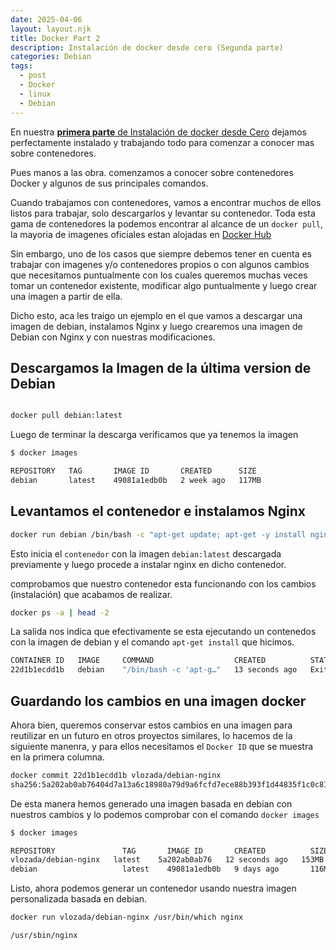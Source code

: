 ```yaml
---
date: 2025-04-06
layout: layout.njk
title: Docker Part 2
description: Instalación de docker desde cero (Segunda parte) 
categories: Debian
tags: 
  - post
  - Docker
  - linux
  - Debian
---
```


En nuestra [**primera parte** de Instalación de docker desde Cero](/blog/docker-primera-parte/) dejamos perfectamente instalado y trabajando todo para comenzar a conocer mas sobre contenedores.

Pues manos a las obra. comenzamos a conocer sobre contenedores Docker y algunos de sus principales comandos.

Cuando trabajamos con contenedores, vamos a encontrar muchos de ellos listos para trabajar, solo descargarlos y levantar su contenedor. Toda esta gama de contenedores la podemos encontrar al alcance de un `docker pull`, la mayoria de imagenes oficiales estan alojadas en [Docker Hub](https://hub.docker.com/)

Sin embargo, uno de los casos que siempre debemos tener en cuenta es trabajar con imagenes y/o contenedores propios o con algunos cambios que necesitamos puntualmente con los cuales queremos muchas veces tomar un contenedor existente, modificar algo puntualmente y luego crear una imagen a partir de ella.

Dicho esto, aca les traigo un ejemplo en el que vamos a descargar una imagen de debian, instalamos Nginx y luego crearemos una imagen de Debian con Nginx y con nuestras modificaciones.

## Descargamos la Imagen de la última version de Debian

```bash

docker pull debian:latest
```

Luego de terminar la descarga verificamos que ya tenemos la imagen

```bash
$ docker images

REPOSITORY   TAG       IMAGE ID       CREATED      SIZE
debian       latest    49081a1edb0b   2 week ago   117MB

```

## Levantamos el contenedor e instalamos Nginx

```bash
docker run debian /bin/bash -c "apt-get update; apt-get -y install nginx"
```

Esto inicia el `contenedor` con la imagen  `debian:latest` descargada previamente y luego procede a instalar nginx en dicho contenedor.

comprobamos que nuestro contenedor esta funcionando con los cambios (instalación) que acabamos de realizar.

```bash
docker ps -a | head -2  
```

La salida nos indica que efectivamente se esta ejecutando un contenedos con la imagen de debian y el comando `apt-get install` que hicimos.

```bash
CONTAINER ID   IMAGE     COMMAND                  CREATED          STATUS                       PORTS     NAMES
22d1b1ecdd1b   debian    "/bin/bash -c 'apt-g…"   13 seconds ago   Exited (0) 1 second ago                sharp_wilbur
```

## Guardando los cambios en una imagen docker

Ahora bien, queremos conservar estos cambios en una imagen para reutilizar en un futuro en otros proyectos similares, lo hacemos de la siguiente manenra, y para ellos necesitamos el `Docker ID` que se muestra en la primera columna.

```bash
docker commit 22d1b1ecdd1b vlozada/debian-nginx
sha256:5a202ab0ab76404d7a13a6c18980a79d9a6fcfd7ece88b393f1d44835f1c0c81

```

De esta manera hemos generado una imagen basada en debian con nuestros cambios y lo podemos comprobar con el comando `docker images`

```bash
$ docker images

REPOSITORY               TAG       IMAGE ID       CREATED          SIZE
vlozada/debian-nginx   latest    5a202ab0ab76   12 seconds ago   153MB
debian                   latest    49081a1edb0b   9 days ago       116MB


```

Listo, ahora podemos generar un contenedor usando nuestra imagen personalizada basada en debian.

```bash
docker run vlozada/debian-nginx /usr/bin/which nginx

/usr/sbin/nginx 
```
